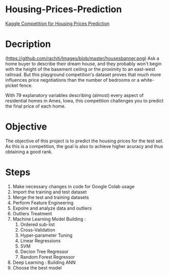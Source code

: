 # Housing-Prices-Prediction
[Kaggle Competition for Housing Prices Prediction](https://www.kaggle.com/c/house-prices-advanced-regression-techniques)

# Decription
(https://github.com/rachitj/Images/blob/master/housesbanner.png)
Ask a home buyer to describe their dream house, and they probably won't begin with the height of the basement ceiling or the proximity to an east-west railroad. But this playground competition's dataset proves that much more influences price negotiations than the number of bedrooms or a white-picket fence.

With 79 explanatory variables describing (almost) every aspect of residential homes in Ames, Iowa, this competition challenges you to predict the final price of each home.

# Objective
The objective of this project is to predict the housing prices for the test set. As this is a competition, the goal is also to achieve higher acuracy and thus obtaining a good rank.

# Steps
1. Make necessary changes in code for Google Colab usage
2. Import the training and test dataset
3. Merge the test and training datasets
4. Perform Feature Engineering
5. Expolre and analyze data and outliers
6. Outliers Treatment
7. Machine Learning Model Building :
   1. Ordered sub-list
   2. Cross-Validation
   3. Hyper-parameter Tuning
   4. Linear Regressions
   5. SVM
   6. Decion Tree Regressor
   7. Random Forest Regressor
8. Deep Learning : Building ANN
9. Choose the best model
   
